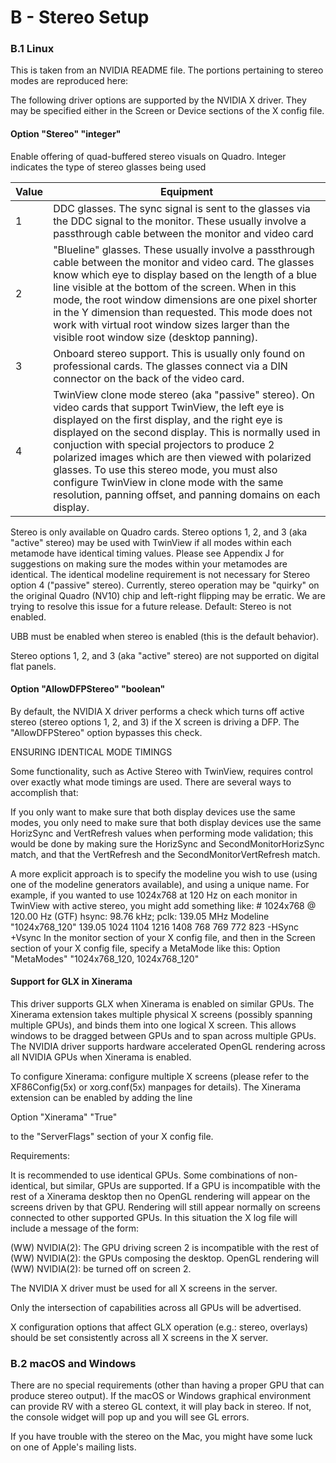 # B - Stereo Setup

### B.1 Linux


This is taken from an NVIDIA README file. The portions pertaining to stereo modes are reproduced here:

The following driver options are supported by the NVIDIA X driver. They may be specified either in the Screen or Device sections of the X config file.

#### Option "Stereo" "integer"

Enable offering of quad-buffered stereo visuals on Quadro. Integer indicates the type of stereo glasses being used

| Value | Equipment                                                                                                                                                                                                                                                                                                                                                                                                                                                                                 |
| --------- | --------------------------------------------------------------------------------------------------------------------------------------------------------------------------------------------------------------------------------------------------------------------------------------------------------------------------------------------------------------------------------------------------------------------------------------------------------------------------------------------- |
| 1         | DDC glasses. The sync signal is sent to the glasses via the DDC signal to the monitor. These usually involve a passthrough cable between the monitor and video card                                                                                                                                                                                                                                                                                                                           |
| 2         | "Blueline" glasses. These usually involve a passthrough cable between the monitor and video card. The glasses know which eye to display based on the length of a blue line visible at the bottom of the screen. When in this mode, the root window dimensions are one pixel shorter in the Y dimension than requested. This mode does not work with virtual root window sizes larger than the visible root window size (desktop panning).                                                     |
| 3         | Onboard stereo support. This is usually only found on professional cards. The glasses connect via a DIN connector on the back of the video card.                                                                                                                                                                                                                                                                                                                                              |
| 4         | TwinView clone mode stereo (aka "passive" stereo). On video cards that support TwinView, the left eye is displayed on the first display, and the right eye is displayed on the second display. This is normally used in conjuction with special projectors to produce 2 polarized images which are then viewed with polarized glasses. To use this stereo mode, you must also configure TwinView in clone mode with the same resolution, panning offset, and panning domains on each display. |

Stereo is only available on Quadro cards. Stereo options 1, 2, and 3 (aka "active" stereo) may be used with TwinView if all modes within each metamode have identical timing values. Please see Appendix J for suggestions on making sure the modes within your metamodes are identical. The identical modeline requirement is not necessary for Stereo option 4 ("passive" stereo). Currently, stereo operation may be "quirky" on the original Quadro (NV10) chip and left-right flipping may be erratic. We are trying to resolve this issue for a future release. Default: Stereo is not enabled.

UBB must be enabled when stereo is enabled (this is the default behavior).

Stereo options 1, 2, and 3 (aka "active" stereo) are not supported on digital flat panels.

#### Option "AllowDFPStereo" "boolean"

By default, the NVIDIA X driver performs a check which turns off active stereo (stereo options 1, 2, and 3) if the X screen is driving a DFP. The "AllowDFPStereo" option bypasses this check.



ENSURING IDENTICAL MODE TIMINGS

Some functionality, such as Active Stereo with TwinView, requires control over exactly what mode timings are used. There are several ways to accomplish that:

If you only want to make sure that both display devices use the same modes, you only need to make sure that both display devices use the same HorizSync and VertRefresh values when performing mode validation; this would be done by making sure the HorizSync and SecondMonitorHorizSync match, and that the VertRefresh and the SecondMonitorVertRefresh match.

A more explicit approach is to specify the modeline you wish to use (using one of the modeline generators available), and using a unique name. For example, if you wanted to use 1024x768 at 120 Hz on each monitor in TwinView with active stereo, you might add something like: # 1024x768 @ 120.00 Hz (GTF) hsync: 98.76 kHz; pclk: 139.05 MHz Modeline "1024x768_120" 139.05 1024 1104 1216 1408 768 769 772 823 -HSync +Vsync In the monitor section of your X config file, and then in the Screen section of your X config file, specify a MetaMode like this: Option "MetaModes" "1024x768_120, 1024x768_120"

#### Support for GLX in Xinerama

This driver supports GLX when Xinerama is enabled on similar GPUs. The Xinerama extension takes multiple physical X screens (possibly spanning multiple GPUs), and binds them into one logical X screen. This allows windows to be dragged between GPUs and to span across multiple GPUs. The NVIDIA driver supports hardware accelerated OpenGL rendering across all NVIDIA GPUs when Xinerama is enabled.

To configure Xinerama: configure multiple X screens (please refer to the XF86Config(5x) or xorg.conf(5x) manpages for details). The Xinerama extension can be enabled by adding the line

Option "Xinerama" "True"

to the "ServerFlags" section of your X config file.

Requirements:

It is recommended to use identical GPUs. Some combinations of non-identical, but similar, GPUs are supported. If a GPU is incompatible with the rest of a Xinerama desktop then no OpenGL rendering will appear on the screens driven by that GPU. Rendering will still appear normally on screens connected to other supported GPUs. In this situation the X log file will include a message of the form:

(WW) NVIDIA(2): The GPU driving screen 2 is incompatible with the rest of (WW) NVIDIA(2): the GPUs composing the desktop. OpenGL rendering will (WW) NVIDIA(2): be turned off on screen 2.

The NVIDIA X driver must be used for all X screens in the server.

Only the intersection of capabilities across all GPUs will be advertised.

X configuration options that affect GLX operation (e.g.: stereo, overlays) should be set consistently across all X screens in the X server.

### B.2 macOS and Windows


There are no special requirements (other than having a proper GPU that can produce stereo output). If the macOS or Windows graphical environment can provide RV with a stereo GL context, it will play back in stereo. If not, the console widget will pop up and you will see GL errors.

If you have trouble with the stereo on the Mac, you might have some luck on one of Apple's mailing lists.